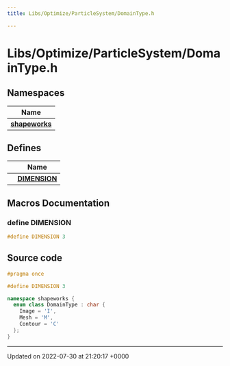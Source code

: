 ```yaml
---
title: Libs/Optimize/ParticleSystem/DomainType.h

---
```


# Libs/Optimize/ParticleSystem/DomainType.h



## Namespaces

| Name           |
| -------------- |
| **[shapeworks](../Namespaces/namespaceshapeworks.md)**  |

## Defines

|                | Name           |
| -------------- | -------------- |
|  | **[DIMENSION](../Files/DomainType_8h.md#define-dimension)**  |




## Macros Documentation

### define DIMENSION

```cpp
#define DIMENSION 3
```


## Source code

```cpp
#pragma once

#define DIMENSION 3

namespace shapeworks {
  enum class DomainType : char {
    Image = 'I',
    Mesh = 'M',
    Contour = 'C'
  };
}
```


-------------------------------

Updated on 2022-07-30 at 21:20:17 +0000
